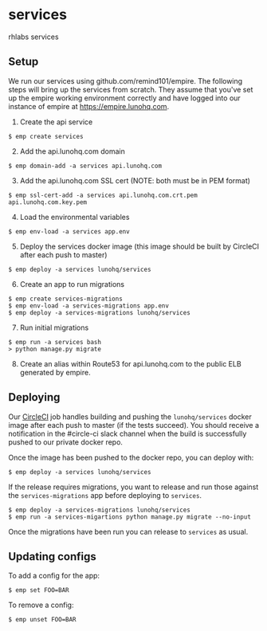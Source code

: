 services
=====

rhlabs services

## Setup

We run our services using github.com/remind101/empire. The following steps will bring up the services from scratch. They assume that you've set up the empire working environment correctly and have logged into our instance of empire at https://empire.lunohq.com.

1. Create the api service

  ```
  $ emp create services
  ```
  
2. Add the api.lunohq.com domain

  ```
  $ emp domain-add -a services api.lunohq.com
  ```
  
3. Add the api.lunohq.com SSL cert (NOTE: both must be in PEM format)

  ```
  $ emp ssl-cert-add -a services api.lunohq.com.crt.pem api.lunohq.com.key.pem
  ```
  
4. Load the environmental variables

  ```
  $ emp env-load -a services app.env
  ```
  
5. Deploy the services docker image (this image should be built by CircleCI after each push to master)

  ```
  $ emp deploy -a services lunohq/services
  ```

6. Create an app to run migrations

  ```
  $ emp create services-migrations
  $ emp env-load -a services-migrations app.env
  $ emp deploy -a services-migrations lunohq/services
  ```

7. Run initial migrations

  ```
  $ emp run -a services bash
  > python manage.py migrate
  ```
  
8. Create an alias within Route53 for api.lunohq.com to the public ELB generated by empire.

## Deploying

Our [CircleCI](https://circleci.com/gh/getcircle/services) job handles building and pushing the `lunohq/services` docker image after each push to master (if the tests succeed). You should receive a notification in the #circle-ci slack channel when the build is successfully pushed to our private docker repo.

Once the image has been pushed to the docker repo, you can deploy with:

```
$ emp deploy -a services lunohq/services
```

If the release requires migrations, you want to release and run those against the `services-migrations` app before deploying to `services`.

```
$ emp deploy -a services-migrations lunohq/services
$ emp run -a services-migartions python manage.py migrate --no-input
```

Once the migrations have been run you can release to `services` as usual.

## Updating configs

To add a config for the app:

```
$ emp set FOO=BAR
```

To remove a config:
```
$ emp unset FOO=BAR
```
